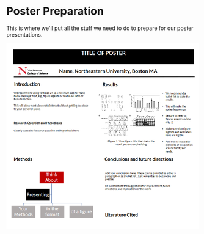 # Poster Preparation


This is where we'll put all the stuff we need to do to prepare for our poster presentations.

![img.png](../images/poster_sample_img.png)